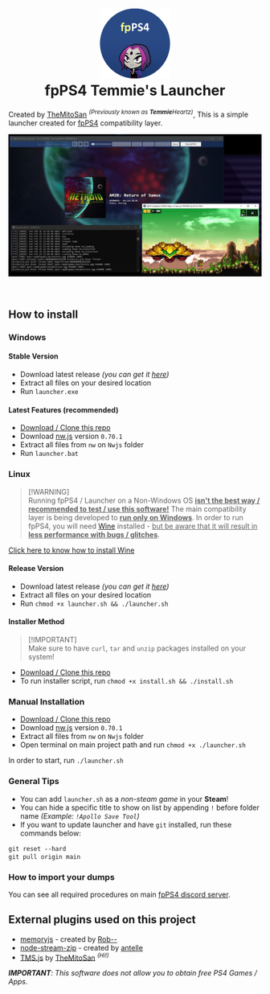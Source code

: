 <h1 align="center">
	<img src="App/img/logo.png" width="140" alt="fpPS4_TL_Logo"><br>
	fpPS4 Temmie's Launcher
</h1>

Created by [TheMitoSan](https://github.com/themitosan) <sup>_(Previously known as **Temmie**Heartz)_</sup>, This is a simple launcher created for [fpPS4](https://github.com/red-prig/fpPS4) compatibility layer.

<p align="center">
	<img src="App/img/banner.jpg" width="750">
</p><br>

## How to install

### Windows

#### Stable Version

- Download latest release _(you can get it [here](https://github.com/themitosan/fpPS4-Temmie-s-Launcher/releases))_
- Extract all files on your desired location
- Run `launcher.exe`

#### Latest Features (recommended)

- [Download / Clone this repo](https://github.com/themitosan/fpPS4-Temmie-s-Launcher/archive/refs/heads/main.zip)
- Download [nw.js](https://dl.nwjs.io/v0.70.1/nwjs-sdk-v0.70.1-win-x64.zip) version `0.70.1`
- Extract all files from `nw` on `Nwjs` folder
- Run `launcher.bat`

### Linux
> [!WARNING]\
> Running fpPS4 / Launcher on a Non-Windows OS <u>**isn't the best way / recommended to test / use this software!**</u> The main compatibility layer is being developed to <u>**run only on Windows**</u>. In order to run fpPS4, you will need [Wine](https://www.winehq.org) installed - <ins>but be aware that it will result in **less performance with bugs / glitches**</ins>.

[Click here to know how to install Wine](https://wiki.winehq.org/Download)

#### Release Version

- Download latest release _(you can get it [here](https://github.com/themitosan/fpPS4-Temmie-s-Launcher/releases))_
- Extract all files on your desired location
- Run `chmod +x launcher.sh && ./launcher.sh`

#### Installer Method

> [!IMPORTANT]\
> Make sure to have `curl`, `tar` and `unzip` packages installed on your system!
- [Download / Clone this repo](https://github.com/themitosan/fpPS4-Temmie-s-Launcher/archive/refs/heads/main.zip)
- To run installer script, run `chmod +x install.sh && ./install.sh` 

### Manual Installation

- [Download / Clone this repo](https://github.com/themitosan/fpPS4-Temmie-s-Launcher/archive/refs/heads/main.zip)
- Download [nw.js](https://dl.nwjs.io/v0.70.1/nwjs-sdk-v0.70.1-linux-x64.tar.gz) version `0.70.1`
- Extract all files from `nw` on `Nwjs` folder
- Open terminal on main project path and run `chmod +x ./launcher.sh`

In order to start, run `./launcher.sh`

### General Tips

- You can add `launcher.sh` as a *non-steam game* in your **Steam**!
- You can hide a specific title to show on list by appending `!` before folder name _(Example: `!Apollo Save Tool`)_
- If you want to update launcher and have `git` installed, run these commands below:

```
git reset --hard
git pull origin main
```

### How to import your dumps
You can see all required procedures on main [fpPS4 discord server](https://discord.gg/up9qatpX7M).

## External plugins used on this project
- [memoryjs](https://github.com/rob--/memoryjs) - created by [Rob--](https://github.com/rob--)
- [node-stream-zip](https://github.com/antelle/node-stream-zip) - created by [antelle](https://github.com/antelle)
- [TMS.js](https://github.com/themitosan/TMS.js) by [TheMitoSan](https://github.com/themitosan) <sup>*(Hi!)*</sup>

_**IMPORTANT**: This software does not allow you to obtain free PS4 Games / Apps._

